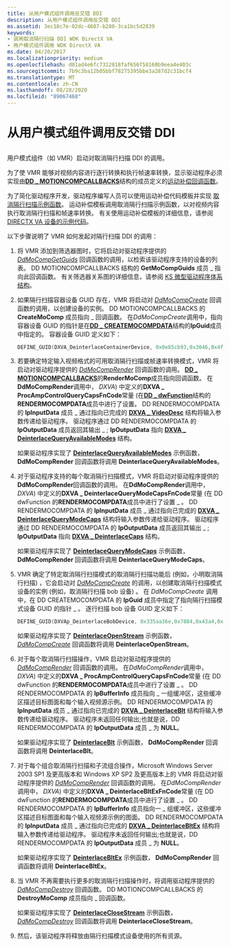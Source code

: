```yaml
---
title: 从用户模式组件调用反交错 DDI
description: 从用户模式组件调用反交错 DDI
ms.assetid: 3ec18c7e-02dc-4607-b280-3ca1bc5d2839
keywords:
- 调用取消隔行扫描 DDI WDK DirectX VA
- 用户模式组件调用 WDK DirectX VA
ms.date: 04/20/2017
ms.localizationpriority: medium
ms.openlocfilehash: d01ad4e6fc7312818faf656f58160b9eea4e403c
ms.sourcegitcommit: 7b9c3ba12b05bbf78275395bbe3a287d2c31bcf4
ms.translationtype: MT
ms.contentlocale: zh-CN
ms.lasthandoff: 08/28/2020
ms.locfileid: "89067468"
---
```

# <a name="calling-the-deinterlace-ddi-from-a-user-mode-component"></a>从用户模式组件调用反交错 DDI


## <span id="ddk_calling_the_deinterlace_ddi_from_a_user_mode_component_gg"></span><span id="DDK_CALLING_THE_DEINTERLACE_DDI_FROM_A_USER_MODE_COMPONENT_GG"></span>


用户模式组件（如 VMR）启动对取消隔行扫描 DDI 的调用。

为了使 VMR 能够对视频内容进行逐行转换和执行帧速率转换，显示驱动程序必须实现由[**DD \_ MOTIONCOMPCALLBACKS**](/windows/desktop/api/ddrawint/ns-ddrawint-dd_motioncompcallbacks)结构的成员定义的[运动补偿回调函数](motion-compensation-callbacks.md)。

为了简化驱动程序开发，驱动程序编写人员可以使用运动补偿代码模板并实现 [取消隔行扫描示例函数](sample-functions-for-deinterlacing.md)。 运动补偿模板调用取消隔行扫描示例函数，以对视频内容执行取消隔行扫描和帧速率转换。 有关使用运动补偿模板的详细信息，请参阅 [DIRECTX VA 设备的示例代码](example-code-for-directx-va-devices.md)。

以下步骤说明了 VMR 如何发起对隔行扫描 DDI 的调用：

1.  将 VMR 添加到筛选器图时，它将启动对驱动程序提供的 [*DdMoCompGetGuids*](/windows/desktop/api/ddrawint/nc-ddrawint-pdd_mocompcb_getguids) 回调函数的调用，以检索该驱动程序支持的设备的列表。 DD MOTIONCOMPCALLBACKS 结构的 **GetMoCompGuids** 成员 \_ 指向此回调函数。 有关筛选器关系图的详细信息，请参阅 [KS 微型驱动程序体系结构](../stream/ks-minidriver-architecture.md)。

2.  如果隔行扫描容器设备 GUID 存在，VMR 将启动对 [*DdMoCompCreate*](/windows/desktop/api/ddrawint/nc-ddrawint-pdd_mocompcb_create) 回调函数的调用，以创建设备的实例。 DD MOTIONCOMPCALLBACKS 的 **CreateMoComp** 成员指向 \_ 回调函数。 在*DdMoCompCreate*调用中，指向容器设备 GUID 的指针是在[**DD \_ CREATEMOCOMPDATA**](/windows/desktop/api/ddrawint/ns-ddrawint-_dd_createmocompdata)结构的**lpGuid**成员中指定的。 容器设备 GUID 定义如下：
    ```cpp
    DEFINE_GUID(DXVA_DeinterlaceContainerDevice, 0x0e85cb93,0x3046,0x4ff0,0xae,0xcc,0xd5,0x8c,0xb5,0xf0,0x35,0xfd);
    ```

3.  若要确定特定输入视频格式的可用取消隔行扫描或帧速率转换模式，VMR 将启动对驱动程序提供的 [*DdMoCompRender*](/windows/desktop/api/ddrawint/nc-ddrawint-pdd_mocompcb_render) 回调函数的调用。 [**DD \_ MOTIONCOMPCALLBACKS**](/windows/desktop/api/ddrawint/ns-ddrawint-dd_motioncompcallbacks)的**RenderMoComp**成员指向回调函数。 在**DdMoCompRender**调用中， *DXVA*) 中定义的**DXVA \_ ProcAmpControlQueryCapsFnCode**常量 (在[**DD \_ dwFunction**](/windows/desktop/api/ddrawint/ns-ddrawint-_dd_rendermocompdata)结构的**RENDERMOCOMPDATA**成员中进行了设置。 DD RENDERMOCOMPDATA 的 **lpInputData** 成员 \_ 通过指向已完成的 [**DXVA \_ VideoDesc**](/windows-hardware/drivers/ddi/dxva/ns-dxva-_dxva_videodesc) 结构将输入参数传递给驱动程序。 驱动程序通过 DD RENDERMOCOMPDATA 的 **lpOutputData** 成员返回其输出 \_ ; **lpOutputData** 指向 [**DXVA \_ DeinterlaceQueryAvailableModes**](/windows-hardware/drivers/ddi/dxva/ns-dxva-_dxva_deinterlacequeryavailablemodes) 结构。

    如果驱动程序实现了 [**DeinterlaceQueryAvailableModes**](./dxva-deinterlacecontainerdeviceclass-deinterlacequeryavailablemodes.md) 示例函数， **DdMoCompRender** 回调函数将调用 **DeinterlaceQueryAvailableModes**。

4.  对于驱动程序支持的每个取消隔行扫描模式，VMR 将启动对驱动程序提供的 **DdMoCompRender**回调函数的调用。 在**DdMoCompRender**调用中， *DXVA*) 中定义的**DXVA \_ DeinterlaceQueryModeCapsFnCode**常量 (在 DD dwFunction 的**RENDERMOCOMPDATA**成员中进行了设置 \_ 。 DD RENDERMOCOMPDATA 的 **lpInputData** 成员 \_ 通过指向已完成的 [**DXVA \_ DeinterlaceQueryModeCaps**](/windows-hardware/drivers/ddi/dxva/ns-dxva-_dxva_deinterlacequerymodecaps) 结构将输入参数传递给驱动程序。 驱动程序通过 DD RENDERMOCOMPDATA 的 **lpOutputData** 成员返回其输出 \_ ; **lpOutputData** 指向 [**DXVA \_ DeinterlaceCaps**](/windows-hardware/drivers/ddi/dxva/ns-dxva-_dxva_deinterlacecaps) 结构。

    如果驱动程序实现了 [**DeinterlaceQueryModeCaps**](./dxva-deinterlacecontainerdeviceclass-deinterlacequerymodecaps.md) 示例函数， **DdMoCompRender** 回调函数将调用 **DeinterlaceQueryModeCaps**。

5.  VMR 确定了特定取消隔行扫描模式的取消隔行扫描功能后 (例如，小明取消隔行扫描) ，它会启动对 [*DdMoCompCreate*](/windows/desktop/api/ddrawint/nc-ddrawint-pdd_mocompcb_create) 的调用，以创建取消隔行扫描模式设备的实例 (例如，取消隔行扫描 bob 设备) 。 在 *DdMoCompCreate* 调用中，在 DD CREATEMOCOMPDATA 的 **lpGuid** 成员中指定了指向隔行扫描模式设备 GUID 的指针 \_ 。 逐行扫描 bob 设备 GUID 定义如下：

    ```cpp
    DEFINE_GUID(DXVAp_DeinterlaceBobDevice, 0x335aa36e,0x7884,0x43a4,0x9c,0x91,0x7f,0x87,0xfa,0xf3,0xe3,0x7e);
    ```

    如果驱动程序实现了 [**DeinterlaceOpenStream**](./dxva-deinterlacebobdeviceclass-deinterlaceopenstream.md) 示例函数， [*DdMoCompCreate*](/windows/desktop/api/ddrawint/nc-ddrawint-pdd_mocompcb_create) 回调函数将调用 **DeinterlaceOpenStream**。

6.  对于每个取消隔行扫描操作，VMR 启动对驱动程序提供的 [*DdMoCompRender*](/windows/desktop/api/ddrawint/nc-ddrawint-pdd_mocompcb_render) 回调函数的调用。 在*DdMoCompRender*调用中， *DXVA*) 中定义的**DXVA \_ ProcAmpControlQueryCapsFnCode**常量 (在 DD dwFunction 的**RENDERMOCOMPDATA**成员中进行了设置 \_ 。 DD RENDERMOCOMPDATA 的 **lpBufferInfo** 成员指向 \_ 一组缓冲区，这些缓冲区描述目标图面和每个输入视频源示例。 DD RENDERMOCOMPDATA 的 **lpInputData** 成员 \_ 通过指向已完成的 [**DXVA \_ DeinterlaceBlt**](/windows-hardware/drivers/ddi/dxva/ns-dxva-_dxva_deinterlaceblt) 结构将输入参数传递给驱动程序。 驱动程序未返回任何输出;也就是说，DD RENDERMOCOMPDATA 的 **lpOutputData** 成员 \_ 为 **NULL**。

    如果驱动程序实现了 [**DeinterlaceBlt**](./dxva-deinterlacebobdeviceclass-deinterlaceblt.md) 示例函数， **DdMoCompRender** 回调函数将调用 **DeinterlaceBlt**。

7.  对于每个组合取消隔行扫描和子流组合操作，Microsoft Windows Server 2003 SP1 及更高版本和 Windows XP SP2 及更高版本上的 VMR 将启动对驱动程序提供的 [*DdMoCompRender*](/windows/desktop/api/ddrawint/nc-ddrawint-pdd_mocompcb_render) 回调函数的调用。 在*DdMoCompRender*调用中， *DXVA*) 中定义的**DXVA \_ DeinterlaceBltExFnCode**常量 (在 DD dwFunction 的**RENDERMOCOMPDATA**成员中进行了设置 \_ 。 DD RENDERMOCOMPDATA 的 **lpBufferInfo** 成员指向一 \_ 组缓冲区，这些缓冲区描述目标图面和每个输入视频源示例的图面。 DD RENDERMOCOMPDATA 的 **lpInputData** 成员 \_ 通过指向已完成的 [**DXVA \_ DeinterlaceBltEx**](/windows-hardware/drivers/ddi/dxva/ns-dxva-_dxva_deinterlacebltex) 结构将输入参数传递给驱动程序。 驱动程序未返回任何输出;也就是说，DD RENDERMOCOMPDATA 的 **lpOutputData** 成员 \_ 为 **NULL**。

    如果驱动程序实现了 [**DeinterlaceBltEx**](./dxva-deinterlacebobdeviceclass-deinterlacebltex.md) 示例函数， **DdMoCompRender** 回调函数将调用 **DeinterlaceBltEx**。

8.  当 VMR 不再需要执行更多的取消隔行扫描操作时，将调用驱动程序提供的 [*DdMoCompDestroy*](/windows/desktop/api/ddrawint/nc-ddrawint-pdd_mocompcb_destroy) 回调函数。 DD MOTIONCOMPCALLBACKS 的 **DestroyMoComp** 成员指向 \_ 回调函数。

    如果驱动程序实现了 [**DeinterlaceCloseStream**](./dxva-deinterlacebobdeviceclass-deinterlaceclosestream.md) 示例函数， [*DdMoCompDestroy*](/windows/desktop/api/ddrawint/nc-ddrawint-pdd_mocompcb_destroy) 回调函数将调用 **DeinterlaceCloseStream**。

9.  然后，该驱动程序将释放由隔行扫描模式设备使用的所有资源。

 

